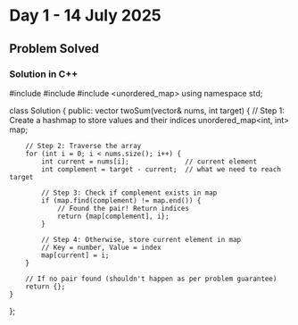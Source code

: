 # Day 1 - 14 July 2025 
## Problem Solved 
### Solution in C++
#include <iostream>
#include <vector>
#include <unordered_map>
using namespace std;

class Solution {
public:
    vector<int> twoSum(vector<int>& nums, int target) {
        // Step 1: Create a hashmap to store values and their indices
        unordered_map<int, int> map;

        // Step 2: Traverse the array
        for (int i = 0; i < nums.size(); i++) {
            int current = nums[i];              // current element
            int complement = target - current;  // what we need to reach target

            // Step 3: Check if complement exists in map
            if (map.find(complement) != map.end()) {
                // Found the pair! Return indices
                return {map[complement], i};
            }

            // Step 4: Otherwise, store current element in map
            // Key = number, Value = index
            map[current] = i;
        }

        // If no pair found (shouldn't happen as per problem guarantee)
        return {};
    }
};


